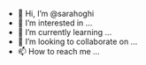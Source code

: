 - 👋 Hi, I’m @sarahoghi
- 👀 I’m interested in ...
- 🌱 I’m currently learning ...
- 💞️ I’m looking to collaborate on ...
- 📫 How to reach me ...

<!---
sarahoghi/sarahoghi is a ✨ special ✨ repository because its `README.md` (this file) appears on your GitHub profile.
You can click the Preview link to take a look at your changes.
--->
